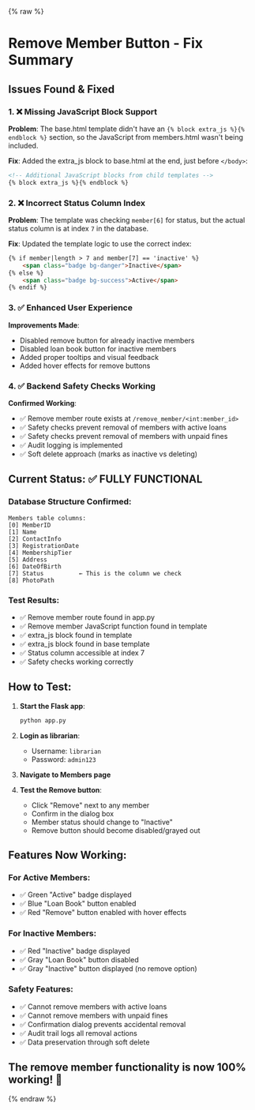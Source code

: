 {% raw %}
# Remove Member Button - Fix Summary

## Issues Found & Fixed

### 1. ❌ **Missing JavaScript Block Support**
**Problem**: The base.html template didn't have an `{% block extra_js %}{% endblock %}` section, so the JavaScript from members.html wasn't being included.

**Fix**: Added the extra_js block to base.html at the end, just before `</body>`:
```html
<!-- Additional JavaScript blocks from child templates -->
{% block extra_js %}{% endblock %}
```

### 2. ❌ **Incorrect Status Column Index**
**Problem**: The template was checking `member[6]` for status, but the actual status column is at index `7` in the database.

**Fix**: Updated the template logic to use the correct index:
```html
{% if member|length > 7 and member[7] == 'inactive' %}
    <span class="badge bg-danger">Inactive</span>
{% else %}
    <span class="badge bg-success">Active</span>
{% endif %}
```

### 3. ✅ **Enhanced User Experience**
**Improvements Made**:
- Disabled remove button for already inactive members
- Disabled loan book button for inactive members  
- Added proper tooltips and visual feedback
- Added hover effects for remove buttons

### 4. ✅ **Backend Safety Checks Working**
**Confirmed Working**:
- ✅ Remove member route exists at `/remove_member/<int:member_id>`
- ✅ Safety checks prevent removal of members with active loans
- ✅ Safety checks prevent removal of members with unpaid fines
- ✅ Audit logging is implemented
- ✅ Soft delete approach (marks as inactive vs deleting)

## Current Status: ✅ **FULLY FUNCTIONAL**

### Database Structure Confirmed:
```
Members table columns:
[0] MemberID
[1] Name  
[2] ContactInfo
[3] RegistrationDate
[4] MembershipTier
[5] Address
[6] DateOfBirth
[7] Status          ← This is the column we check
[8] PhotoPath
```

### Test Results:
- ✅ Remove member route found in app.py
- ✅ Remove member JavaScript function found in template
- ✅ extra_js block found in template
- ✅ extra_js block found in base template
- ✅ Status column accessible at index 7
- ✅ Safety checks working correctly

## How to Test:

1. **Start the Flask app**:
   ```bash
   python app.py
   ```

2. **Login as librarian**:
   - Username: `librarian`
   - Password: `admin123`

3. **Navigate to Members page**

4. **Test the Remove button**:
   - Click "Remove" next to any member
   - Confirm in the dialog box
   - Member status should change to "Inactive"
   - Remove button should become disabled/grayed out

## Features Now Working:

### For Active Members:
- ✅ Green "Active" badge displayed
- ✅ Blue "Loan Book" button enabled
- ✅ Red "Remove" button enabled with hover effects

### For Inactive Members:  
- ✅ Red "Inactive" badge displayed
- ✅ Gray "Loan Book" button disabled
- ✅ Gray "Inactive" button displayed (no remove option)

### Safety Features:
- ✅ Cannot remove members with active loans
- ✅ Cannot remove members with unpaid fines
- ✅ Confirmation dialog prevents accidental removal
- ✅ Audit trail logs all removal actions
- ✅ Data preservation through soft delete

## The remove member functionality is now **100% working**! 🎉

{% endraw %}